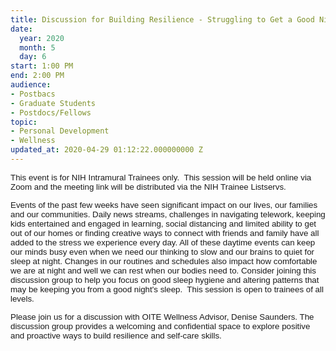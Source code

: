 ```yaml
---
title: Discussion for Building Resilience - Struggling to Get a Good Night’s Sleep
date:
  year: 2020
  month: 5
  day: 6
start: 1:00 PM
end: 2:00 PM
audience:
- Postbacs
- Graduate Students
- Postdocs/Fellows
topic:
- Personal Development
- Wellness
updated_at: 2020-04-29 01:12:22.000000000 Z
---
```

<span style="font-family: arial, helvetica, sans-serif; font-size:
10pt;">This event is for NIH Intramural Trainees only.  This session
will be held online via Zoom and the meeting link will be distributed
via the NIH Trainee Listservs.  </span>

<span style="font-family: arial, helvetica, sans-serif; font-size:
10pt;">Events of the past few weeks have seen significant impact on our
lives, our families and our communities. Daily news streams, challenges
in navigating telework, keeping kids entertained and engaged in
learning, social distancing and limited ability to get out of our homes
or finding creative ways to connect with friends and family have all
added to the stress we experience every day. All of these daytime events
can keep our minds busy even when we need our thinking to slow and our
brains to quiet for sleep at night. Changes in our routines and
schedules also impact how comfortable we are at night and well we can
rest when our bodies need to. Consider joining this discussion group to
help you focus on good sleep hygiene and altering patterns that may be
keeping you from a good night's sleep.  This session is open to trainees
of all levels.  </span>

<span style="font-family: arial, helvetica, sans-serif; font-size:
10pt;">Please join us for a discussion with OITE Wellness Advisor,
Denise Saunders. The discussion group provides a welcoming and
confidential space to explore positive and proactive ways to build
resilience and self-care skills.</span>
